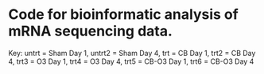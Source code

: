 # Code for bioinformatic analysis of mRNA sequencing data.

Key: untrt = Sham Day 1, untrt2 = Sham Day 4, trt = CB Day 1, trt2 = CB Day 4, trt3 = O3 Day 1, trt4 = O3 Day 4, trt5 = CB-O3 Day 1, trt6 = CB-O3 Day 4
